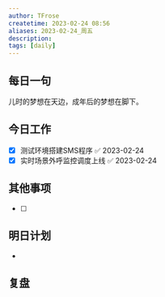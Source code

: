 ```yaml
---
author: TFrose
createtime: 2023-02-24 08:56
aliases: 2023-02-24_周五
description:
tags: [daily]
---
```


## 每日一句
儿时的梦想在天边，成年后的梦想在脚下。

## 今日工作
- [x] 测试环境搭建SMS程序 ✅ 2023-02-24
- [x] 实时场景外呼监控调度上线 ✅ 2023-02-24

## 其他事项
- [ ] 

## 明日计划
- 

## 复盘

